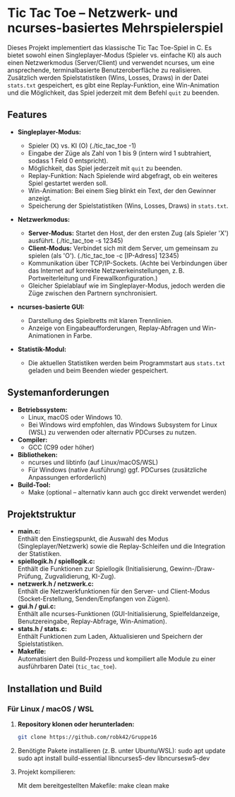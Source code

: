 # Tic Tac Toe – Netzwerk- und ncurses-basiertes Mehrspielerspiel

Dieses Projekt implementiert das klassische Tic Tac Toe-Spiel in C. Es bietet sowohl einen Singleplayer-Modus (Spieler vs. einfache KI) als auch einen Netzwerkmodus (Server/Client) und verwendet ncurses, um eine ansprechende, terminalbasierte Benutzeroberfläche zu realisieren. Zusätzlich werden Spielstatistiken (Wins, Losses, Draws) in der Datei `stats.txt` gespeichert, es gibt eine Replay-Funktion, eine Win-Animation und die Möglichkeit, das Spiel jederzeit mit dem Befehl `quit` zu beenden.

## Features

- **Singleplayer-Modus:**  
  - Spieler (X) vs. KI (O) (./tic_tac_toe -1)
  - Eingabe der Züge als Zahl von 1 bis 9 (intern wird 1 subtrahiert, sodass 1 Feld 0 entspricht).
  - Möglichkeit, das Spiel jederzeit mit `quit` zu beenden.
  - Replay-Funktion: Nach Spielende wird abgefragt, ob ein weiteres Spiel gestartet werden soll.
  - Win-Animation: Bei einem Sieg blinkt ein Text, der den Gewinner anzeigt.
  - Speicherung der Spielstatistiken (Wins, Losses, Draws) in `stats.txt`.

- **Netzwerkmodus:**  
  - **Server-Modus:** Startet den Host, der den ersten Zug (als Spieler 'X') ausführt. (./tic_tac_toe -s 12345)
  - **Client-Modus:** Verbindet sich mit dem Server, um gemeinsam zu spielen (als 'O'). (./tic_tac_toe -c [IP-Adress] 12345)
  - Kommunikation über TCP/IP-Sockets. (Achte bei Verbindungen über das Internet auf korrekte Netzwerkeinstellungen, z. B. Portweiterleitung und Firewallkonfiguration.)
  - Gleicher Spielablauf wie im Singleplayer-Modus, jedoch werden die Züge zwischen den Partnern synchronisiert.

- **ncurses-basierte GUI:**  
  - Darstellung des Spielbretts mit klaren Trennlinien.
  - Anzeige von Eingabeaufforderungen, Replay-Abfragen und Win-Animationen in Farbe.
  
- **Statistik-Modul:**  
  - Die aktuellen Statistiken werden beim Programmstart aus `stats.txt` geladen und beim Beenden wieder gespeichert.
  
## Systemanforderungen

- **Betriebssystem:**  
  - Linux, macOS oder Windows 10.  
  - Bei Windows wird empfohlen, das Windows Subsystem for Linux (WSL) zu verwenden oder alternativ PDCurses zu nutzen.
- **Compiler:**  
  - GCC (C99 oder höher)
- **Bibliotheken:**  
  - ncurses und libtinfo (auf Linux/macOS/WSL)  
  - Für Windows (native Ausführung) ggf. PDCurses (zusätzliche Anpassungen erforderlich)
- **Build-Tool:**  
  - Make (optional – alternativ kann auch gcc direkt verwendet werden)

## Projektstruktur

- **main.c:**  
  Enthält den Einstiegspunkt, die Auswahl des Modus (Singleplayer/Netzwerk) sowie die Replay-Schleifen und die Integration der Statistiken.
- **spiellogik.h / spiellogik.c:**  
  Enthält die Funktionen zur Spiellogik (Initialisierung, Gewinn-/Draw-Prüfung, Zugvalidierung, KI-Zug).
- **netzwerk.h / netzwerk.c:**  
  Enthält die Netzwerkfunktionen für den Server- und Client-Modus (Socket-Erstellung, Senden/Empfangen von Zügen).
- **gui.h / gui.c:**  
  Enthält alle ncurses-Funktionen (GUI-Initialisierung, Spielfeldanzeige, Benutzereingabe, Replay-Abfrage, Win-Animation).
- **stats.h / stats.c:**  
  Enthält Funktionen zum Laden, Aktualisieren und Speichern der Spielstatistiken.
- **Makefile:**  
  Automatisiert den Build-Prozess und kompiliert alle Module zu einer ausführbaren Datei (`tic_tac_toe`).

## Installation und Build

### Für Linux / macOS / WSL

1. **Repository klonen oder herunterladen:**

   ```bash
   git clone https://github.com/robk42/Gruppe16


2. Benötigte Pakete installieren (z. B. unter Ubuntu/WSL):
   sudo apt update
   sudo apt install build-essential libncurses5-dev libncursesw5-dev

3. Projekt kompilieren:

   Mit dem bereitgestellten Makefile:
   make clean
   make

   


